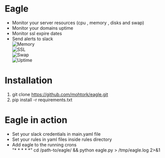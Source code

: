 # Eagle
- Monitor your server resources (cpu , memory , disks and swap)<br/>
- Monitor your domains uptime<br/> 
- Monitor ssl expire dates<br/>
- Send alerts to slack<br/>
![Memory](https://s3-us-west-2.amazonaws.com/linuxdirection-github/memory.png)<br/>
![SSL](https://s3-us-west-2.amazonaws.com/linuxdirection-github/ssl.png)<br/>
![Swap](https://s3-us-west-2.amazonaws.com/linuxdirection-github/swap.png)<br/>
![Uptime](https://s3-us-west-2.amazonaws.com/linuxdirection-github/uptime.png)<br/>

# Installation
1. git clone https://github.com/mohtork/eagle.git
2. pip install -r requirements.txt

# Eagle in action
- Set your slack credentials in main.yaml file<br/>
- Set your rules in yaml files inside rules directory<br/>
- Add eagle to the running crons<br/>
"* * * * *" cd /path-to/eagle/ && python eagle.py > /tmp/eagle.log 2>&1

